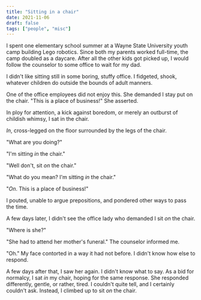 ```yaml
---
title: "Sitting in a chair"
date: 2021-11-06
draft: false
tags: ["people", "misc"]
---
```

I spent one elementary school summer at a Wayne State University youth camp building Lego robotics. Since both my parents worked full-time, the camp doubled as a daycare. After all the other kids got picked up, I would follow the counselor to some office to wait for my dad.

I didn't like sitting still in some boring, stuffy office. I fidgeted, shook, whatever children do outside the bounds of adult manners. 

One of the office employees did not enjoy this. She demanded I stay put on the chair. "This is a place of business!" She asserted.

In ploy for attention, a kick against boredom, or merely an outburst of childish whimsy, I sat in the chair. 

_In_, cross-legged on the floor surrounded by the legs of the chair.

"What are you doing?"

"I'm sitting _in_ the chair."

"Well don't, sit _on_ the chair."

"What do you mean? I'm sitting _in_ the chair."

"_On_. This is a place of business!"

I pouted, unable to argue prepositions, and pondered other ways to pass the time.

A few days later, I didn't see the office lady who demanded I sit _on_ the chair.

"Where is she?"

"She had to attend her mother's funeral." The counselor informed me. 

"Oh." My face contorted in a way it had not before. I didn't know how else to respond.

A few days after that, I saw her again. I didn't know what to say. As a bid for normalcy, I sat _in_ my chair, hoping for the same response. She responded differently, gentle, or rather, tired. I couldn't quite tell, and I certainly couldn't ask. Instead, I climbed up to sit _on_ the chair.
